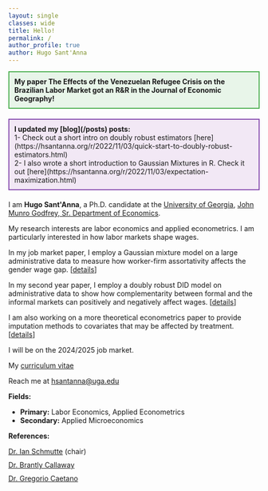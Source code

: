```yaml
---
layout: single
classes: wide
title: Hello!
permalink: /
author_profile: true
author: Hugo Sant'Anna
---
```


<div style="border: 2px solid #4CAF50; padding: 10px; background-color: #E8F5E9; margin-bottom: 20px;">
  <strong>My paper The Effects of the Venezuelan Refugee Crisis on the Brazilian Labor Market got an R&R in the Journal of Economic Geography!</strong>
</div>

<div style="border: 2px solid #874caf; padding: 10px; background-color: #f2e8f5; margin-bottom: 20px;">
  <strong>I updated my [blog](/posts) posts: </strong> <br />
  1- Check out a short intro on doubly robust estimators [here](https://hsantanna.org/r/2022/11/03/quick-start-to-doubly-robust-estimators.html) <br />
  2- I also wrote a short introduction to Gaussian Mixtures in R. Check it out [here](https://hsantanna.org/r/2022/11/03/expectation-maximization.html)
</div>

I am **Hugo Sant'Anna**, a Ph.D. candidate at the [University of Georgia](https://www.uga.edu/), [John Munro Godfrey, Sr. Department of Economics](https://www.terry.uga.edu/economics/).

My research interests are labor economics and applied econometrics. I am particularly interested in how labor markets shape wages.

In my job market paper, I employ a Gaussian mixture model on a large administrative data to measure how worker-firm assortativity affects the gender wage gap. [[details](/workingpapers/assortmatch)]

In my second year paper, I employ a doubly robust DID model on administrative data to show how complementarity between formal and the informal markets can positively and negatively affect wages. [[details](/workingpapers/vzcrisis)]

I am also working on a more theoretical econometrics paper to provide imputation methods to covariates that may be affected by treatment. [[details](/workingpapers/badcontrols)]

I will be on the 2024/2025 job market.

My <a href="files/hsantannaCV.pdf">curriculum vitae</a>

Reach me at <a href="mailto:hsantanna@uga.edu">hsantanna@uga.edu</a>

**Fields:**

- **Primary:** Labor Economics, Applied Econometrics
- **Secondary:** Applied Microeconomics

**References:**
<div>
  <div style="margin-bottom: 10px;">
    <a href="https://ianschmutte.org/" target="_blank">Dr. Ian Schmutte</a> (chair)<br> 
  </div>
  <div style="margin-bottom: 10px;">
    <a href="https://bcallaway11.github.io/" target="_blank">Dr. Brantly Callaway</a><br>
  </div>
  <div>
    <a href="http://www.gregoriocaetano.net/" target="_blank">Dr. Gregorio Caetano</a><br>
  </div>
</div>

<br>
